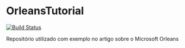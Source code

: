 # OrleansTutorial
[![Build Status](https://img.shields.io/appveyor/ci/thiagoloureiro/orleanstutorial/master.svg)](https://ci.appveyor.com/project/thiagoloureiro/orleanstutorial) 

Repositório utilizado com exemplo no artigo sobre o Microsoft Orleans
